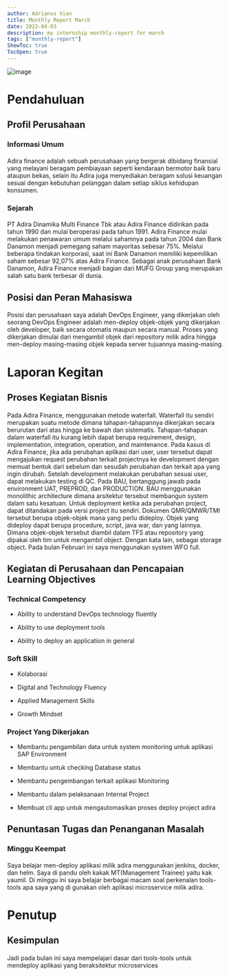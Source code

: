 ```yaml
---
author: Adrianus Vian
title: Monthly Report March
date: 2022-04-03
description: my internship monthly-report for march
tags: ["monthly-report"]
ShowToc: true
TocOpen: true
---
```


![image](https://cocatrip.github.io/logoBINUS.jpg)

# Pendahuluan

## Profil Perusahaan

### Informasi Umum

#### 

Adira finance adalah sebuah perusahaan yang bergerak dibidang finansial
yang melayani beragam pembiayaan seperti kendaraan bermotor baik baru
ataupun bekas, selain itu Adira juga menyediakan beragam solusi keuangan
sesuai dengan kebutuhan pelanggan dalam setiap siklus kehidupan
konsumen.

### Sejarah

#### 

PT Adira Dinamika Multi Finance Tbk atau Adira Finance didirikan pada
tahun 1990 dan mulai beroperasi pada tahun 1991. Adira Finance mulai
melakukan penawaran umum melalui sahamnya pada tahun 2004 dan Bank
Danamon menjadi pemegang saham mayoritas sebesar 75%. Melalui beberapa
tindakan korporasi, saat ini Bank Danamon memiliki kepemilikan saham
sebesar 92,07% atas Adira Finance. Sebagai anak perusahaan Bank Danamon,
Adira Finance menjadi bagian dari MUFG Group yang merupakan salah satu
bank terbesar di dunia.

## Posisi dan Peran Mahasiswa

#### 

Posisi dan perusahaan saya adalah DevOps Engineer, yang dikerjakan oleh
seorang DevOps Engineer adalah men-deploy objek-objek yang dikerjakan
oleh developer, baik secara otomatis maupun secara manual. Proses yang
dikerjakan dimulai dari mengambil objek dari repository milik adira
hingga men-deploy masing-masing objek kepada server tujuannya
masing-masing.

# Laporan Kegitan

## Proses Kegiatan Bisnis

#### 

Pada Adira Finance, menggunakan metode waterfall. Waterfall itu sendiri
merupakan suatu metode dimana tahapan-tahapannya dikerjakan secara
berurutan dari atas hingga ke bawah dan sistematis. Tahapan-tahapan
dalam waterfall itu kurang lebih dapat berupa requirement, design,
implementation, integration, operation, and maintenance. Pada kasus di
Adira Finance, jika ada perubahan aplikasi dari user, user tersebut
dapat mengajukan request perubahan terkait projectnya ke development
dengan memuat bentuk dari sebelum dan sesudah perubahan dan terkait apa
yang ingin dirubah. Setelah development melakukan perubahan sesuai user,
dapat melakukan testing di QC. Pada BAU, bertanggung jawab pada
environment UAT, PREPROD, dan PRODUCTION. BAU menggunakan monolithic
architecture dimana arsitektur tersebut membangun system dalam satu
kesatuan. Untuk deployment ketika ada perubahan project, dapat
ditandakan pada versi project itu sendiri. Dokumen QMR/QMWR/TMI tersebut
berupa objek-objek mana yang perlu dideploy. Objek yang dideploy dapat
berupa procedure, script, java war, dan yang lainnya. Dimana objek-objek
tersebut diambil dalam TFS atau repository yang dipakai oleh tim untuk
mengambil object. Dengan kata lain, sebagai storage object. Pada bulan
Februari ini saya menggunakan system WFO full.

## Kegiatan di Perusahaan dan Pencapaian Learning Objectives

### Technical Competency

-   Ability to understand DevOps technology fluently

-   Ability to use deployment tools

-   Ability to deploy an application in general

### Soft Skill

-   Kolaborasi

-   Digital and Technology Fluency

-   Applied Management Skills

-   Growth Mindset

### Project Yang Dikerjakan

-   Membantu pengambilan data untuk system monitoring untuk aplikasi SAP
    Environment

-   Membantu untuk checking Database status

-   Membantu pengembangan terkait aplikasi Monitoring

-   Membantu dalam pelaksanaan Internal Project

-   Membuat cli app untuk mengautomasikan proses deploy project adira

## Penuntasan Tugas dan Penanganan Masalah

### Minggu Keempat

#### 

Saya belajar men-deploy aplikasi milik adira menggunakan jenkins,
docker, dan helm. Saya di pandu oleh kakak MT(Management Trainee) yaitu
kak yaumil. Di minggu ini saya belajar berbagai macam soal perkenalan
tools-tools apa saya yang di gunakan oleh aplikasi microservice milik
adira.

# Penutup

## Kesimpulan

#### 

Jadi pada bulan ini saya mempelajari dasar dari tools-tools untuk
mendeploy aplikasi yang beraksitektur microservices
